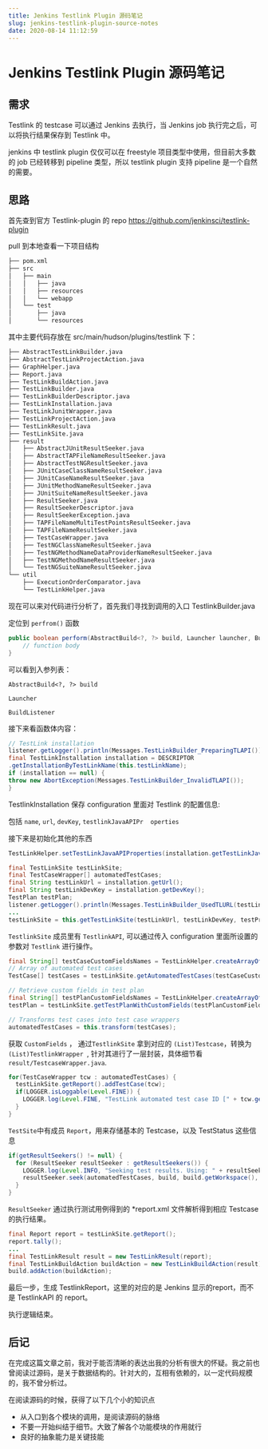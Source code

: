 ```yaml
---
title: Jenkins Testlink Plugin 源码笔记
slug: jenkins-testlink-plugin-source-notes
date: 2020-08-14 11:12:59
---
```

# Jenkins Testlink Plugin 源码笔记

## 需求

Testlink 的 testcase 可以通过 Jenkins 去执行，当 Jenkins job 执行完之后，可以将执行结果保存到 Testlink 中。

jenkins 中 testlink plugin 仅仅可以在 freestyle 项目类型中使用，但目前大多数的 job 已经转移到 pipeline 类型，所以 testlink plugin 支持 pipeline 是一个自然的需要。

## 思路

首先查到官方 Testlink-plugin 的 repo https://github.com/jenkinsci/testlink-plugin

pull 到本地查看一下项目结构

~~~bash
├── pom.xml 						
├── src									
│   ├── main
│   │   ├── java
│   │   ├── resources
│   │   └── webapp
│   └── test
│       ├── java
│       └── resources

~~~

其中主要代码存放在 src/main/hudson/plugins/testlink 下：

~~~bash
├── AbstractTestLinkBuilder.java
├── AbstractTestLinkProjectAction.java
├── GraphHelper.java
├── Report.java
├── TestLinkBuildAction.java
├── TestLinkBuilder.java
├── TestLinkBuilderDescriptor.java
├── TestLinkInstallation.java
├── TestLinkJunitWrapper.java
├── TestLinkProjectAction.java
├── TestLinkResult.java
├── TestLinkSite.java
├── result
│   ├── AbstractJUnitResultSeeker.java
│   ├── AbstractTAPFileNameResultSeeker.java
│   ├── AbstractTestNGResultSeeker.java
│   ├── JUnitCaseClassNameResultSeeker.java
│   ├── JUnitCaseNameResultSeeker.java
│   ├── JUnitMethodNameResultSeeker.java
│   ├── JUnitSuiteNameResultSeeker.java
│   ├── ResultSeeker.java
│   ├── ResultSeekerDescriptor.java
│   ├── ResultSeekerException.java
│   ├── TAPFileNameMultiTestPointsResultSeeker.java
│   ├── TAPFileNameResultSeeker.java
│   ├── TestCaseWrapper.java
│   ├── TestNGClassNameResultSeeker.java
│   ├── TestNGMethodNameDataProviderNameResultSeeker.java
│   ├── TestNGMethodNameResultSeeker.java
│   └── TestNGSuiteNameResultSeeker.java
└── util
    ├── ExecutionOrderComparator.java
    └── TestLinkHelper.java


~~~

现在可以来对代码进行分析了，首先我们寻找到调用的入口 TestlinkBuilder.java

定位到 `perfrom()` 函数

~~~java
public boolean perform(AbstractBuild<?, ?> build, Launcher launcher, BuildListener listener) throws InterruptedException, IOException {
	// function body		
}
~~~

可以看到入参列表：

`AbstractBuild<?, ?> build` 

`Launcher`

`BuildListener `

接下来看函数体内容：

~~~java
// TestLink installation
listener.getLogger().println(Messages.TestLinkBuilder_PreparingTLAPI());
final TestLinkInstallation installation = DESCRIPTOR
.getInstallationByTestLinkName(this.testLinkName);
if (installation == null) {
throw new AbortException(Messages.TestLinkBuilder_InvalidTLAPI());
}

~~~

TestlinkInstallation 保存 configuration 里面对 Testlink 的配置信息:

包括 `name`, `url`, `devKey`, `testlinkJavaAPIPr	operties`

接下来是初始化其他的东西

~~~java
TestLinkHelper.setTestLinkJavaAPIProperties(installation.getTestLinkJavaAPIProperties(), listener);

final TestLinkSite testLinkSite;
final TestCaseWrapper[] automatedTestCases;
final String testLinkUrl = installation.getUrl();
final String testLinkDevKey = installation.getDevKey();
TestPlan testPlan;
listener.getLogger().println(Messages.TestLinkBuilder_UsedTLURL(testLinkUrl));
...
testLinkSite = this.getTestLinkSite(testLinkUrl, testLinkDevKey, testProjectName, testPlanName, platformName, buildName, buildCustomFields, buildNotes);
~~~

`TestlinkSite` 成员里有 `TestlinkAPI`, 可以通过传入 configuration 里面所设置的参数对 `Testlink` 进行操作。

~~~java
final String[] testCaseCustomFieldsNames = TestLinkHelper.createArrayOfCustomFieldsNames(build.getBuildVariableResolver(), build.getEnvironment(listener), this.getCustomFields());
// Array of automated test cases
TestCase[] testCases = testLinkSite.getAutomatedTestCases(testCaseCustomFieldsNames);

// Retrieve custom fields in test plan
final String[] testPlanCustomFieldsNames = TestLinkHelper.createArrayOfCustomFieldsNames(build.getBuildVariableResolver(), build.getEnvironment(listener), this.getTestPlanCustomFields());
testPlan = testLinkSite.getTestPlanWithCustomFields(testPlanCustomFieldsNames);

// Transforms test cases into test case wrappers
automatedTestCases = this.transform(testCases);
~~~

获取 `CustomFields` ， 通过`TestlinkSite` 拿到对应的 `(List)Testcase`，转换为`(List)TestlinkWrapper `,  针对其进行了一层封装，具体细节看 `result/TestcaseWrapper.java`. 

~~~java
for(TestCaseWrapper tcw : automatedTestCases) {
  testLinkSite.getReport().addTestCase(tcw);
  if(LOGGER.isLoggable(Level.FINE)) {
    LOGGER.log(Level.FINE, "TestLink automated test case ID [" + tcw.getId() + "], name [" +tcw.getName()+ "]");
  }
}
~~~

`TestSite`中有成员 `Report`，用来存储基本的 Testcase，以及 TestStatus 这些信息

~~~java
if(getResultSeekers() != null) {
  for (ResultSeeker resultSeeker : getResultSeekers()) {
    LOGGER.log(Level.INFO, "Seeking test results. Using: " + resultSeeker.getDescriptor().getDisplayName());
    resultSeeker.seek(automatedTestCases, build, build.getWorkspace(), launcher, listener, testLinkSite);
  }
}
~~~

`ResultSeeker` 通过执行测试用例得到的 *report.xml 文件解析得到相应 Testcase 的执行结果。

~~~java
final Report report = testLinkSite.getReport();
report.tally();
...
final TestLinkResult result = new TestLinkResult(report);
final TestLinkBuildAction buildAction = new TestLinkBuildAction(result);
build.addAction(buildAction);
~~~

最后一步，生成 TestlinkReport，这里的对应的是 Jenkins 显示的report，而不是 TestlinkAPI 的 report。

执行逻辑结束。

## 后记

在完成这篇文章之前，我对于能否清晰的表达出我的分析有很大的怀疑。我之前也曾阅读过源码，是关于数据结构的。针对大的，互相有依赖的，以一定代码规模的，我不曾分析过。

在阅读源码的时候，获得了以下几个小的知识点

- 从入口到各个模块的调用，是阅读源码的脉络
- 不要一开始纠结于细节。大致了解各个功能模块的作用就行
- 良好的抽象能力是关键技能